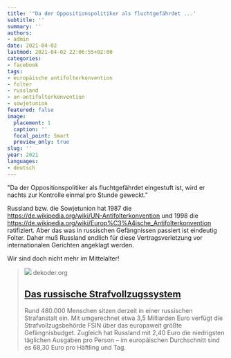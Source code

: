 ```yaml
---
title: '"Da der Oppositionspolitiker als fluchtgefährdet ...'
subtitle: ''
summary: ''
authors:
- admin
date: 2021-04-02
lastmod: 2021-04-02 22:06:55+02:00
categories:
- facebook
tags:
- europäische antifolterkonvention
- folter
- russland
- un-antifolterkonvention
- sowjetunion
featured: false
image:
  placement: 1
  caption: ''
  focal_point: Smart
  preview_only: true
slug: ''
year: 2021
languages:
- deutsch
---
```


"Da der Oppositionspolitiker als fluchtgefährdet eingestuft ist, wird er nachts zur Kontrolle einmal pro Stunde geweckt."

Russland bzw. die Sowjetunion hat 1987 die https://de.wikipedia.org/wiki/UN-Antifolterkonvention und 1998 die https://de.wikipedia.org/wiki/Europ%C3%A4ische_Antifolterkonvention ratifiziert. Aber das was in russischen Gefängnissen passiert ist eindeutig Folter. Daher muß Russland endlich für diese Vertragsverletzung vor internationalen Gerichten angeklagt werden.

Wir sind doch nicht mehr im Mittelalter!
> [![](https://www.dekoder.org/sites/default/files/gnose_strafvollzug_social.png)](https://www.dekoder.org/de/gnose/strafvollzugssystem-fsin-besserungskolonie-straflager)
> dekoder.org
> ## [Das russische Strafvollzugssystem](https://www.dekoder.org/de/gnose/strafvollzugssystem-fsin-besserungskolonie-straflager)
>
>Rund 480.000 Menschen sitzen derzeit in einer russischen Strafanstalt ein. Mit umgerechnet etwa 3,5 Milliarden Euro verfügt die Strafvollzugsbehörde FSIN über das europaweit größte Gefängnisbudget. Zugleich hat Russland mit 2,40 Euro die niedrigsten täglichen Ausgaben pro Person – im europäischen Durchschnitt sind es 68,30 Euro pro Häftling und Tag.